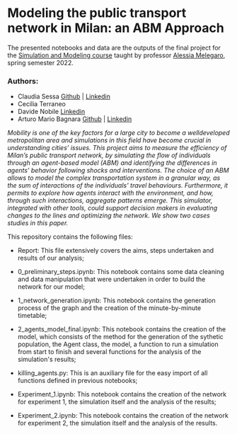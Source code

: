# Modeling the public transport network in Milan: an ABM Approach

The presented notebooks and data are the outputs of the final project for the [Simulation and Modeling course](https://didattica.unibocconi.eu/ts/tsn_anteprima.php?cod_ins=20599&anno=2022&IdPag=6163) taught by professor [Alessia Melegaro](https://scholar.google.com/citations?user=K0yyigMAAAAJ&hl=it&oi=ao), spring semester 2022.

### Authors:
- Claudia Sessa [Github](https://github.com/sesclaud) | [Linkedin](https://www.linkedin.com/in/claudiasessa/)
- Cecilia Terraneo 
- Davide Nobile [Linkedin](https://www.linkedin.com/in/davide-nobile-0938301b1/)
- Arturo Mario Bagnara [Github](https://github.com/arturo-bagnara) | [Linkedin](https://www.linkedin.com/in/arturo-mario-bagnara/)

*Mobility is one of the key factors for a large city to become a welldeveloped metropolitan area and simulations in this field have become crucial in understanding cities’ issues. This project aims to measure the efficiency of Milan’s public transport network, by simulating the flow of individuals through an agent-based model (ABM) and identifying the differences in agents’ behavior following shocks and interventions. The choice of an ABM allows to model the complex transportation system in a granular way, as the sum of interactions of the individuals’ travel behaviours. Furthermore, it permits to explore how agents interact with the environment, and how, through such interactions, aggregate patterns emerge. This simulator, integrated with other tools, could support decision makers in evaluating changes to the lines and optimizing the network. We show two cases studies in this paper.*

This repository contains the following files:

- Report: This file extensively covers the aims, steps undertaken and results of our analysis;

- 0_preliminary_steps.ipynb: This notebook contains some data cleaning and data manipulation that were undertaken in order to build the network for our model;

- 1_network_generation.ipynb: This notebook contains the generation process of the graph and the creation of the minute-by-minute timetable;

- 2_agents_model_final.ipynb: This notebook contains the creation of the model, which consists of the method for the generation of the sythetic population, the Agent class, the model, a function to run a simulation from start to finish and several functions for the analysis of the simulation's results;

- killing_agents.py: This is an auxiliary file for the easy import of all functions defined in previous notebooks;

- Experiment_1.ipynb: This notebook contains the creation of the network for experiment 1, the simulation itself and the analysis of the results;

- Experiment_2.ipynb: This notebook contains the creation of the network for experiment 2, the simulation itself and the analysis of the results.
